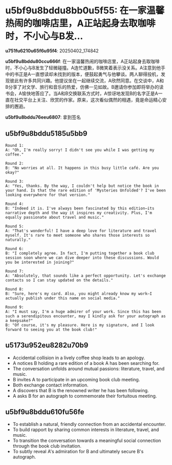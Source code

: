 # u5bf9u8bddu8bb0u5f55: 在一家温馨热闹的咖啡店里，A正站起身去取咖啡时，不小心与B发...

**u751fu6210u65f6u95f4**: 20250402_174842

**u5bf9u8bddu80ccu666f**: 在一家温馨热闹的咖啡店里，A正站起身去取咖啡时，不小心与B发生了轻微碰撞。A连忙道歉，B微笑着表示没关系。A注意到他手中的书正是A一直想读却未找到的版本，便鼓起勇气与他攀谈。两人聊得投机，发现彼此有许多共同兴趣。他提议坐在一起继续交流，A欣然同意。在交谈中，A和B分享了对文学、旅行和音乐的热爱，仿佛一见如故。B邀请你参加即将举办的读书会，A愉快地答应了。当A和B交换联系方式时，A惊讶地发现B的名字正是A一直在社交平台上关注、欣赏的作家。原来，这次看似偶然的相遇，竟是命运精心安排的邂逅。

**u5bf9u8bddu76eeu6807**: 拿到签名

## u5bf9u8bddu5185u5bb9

```
Round 1:
A: "Oh, I'm really sorry! I didn't see you while I was getting my coffee."

Round 2:
B: "No worries at all. It happens in this busy little café. Are you okay?"

Round 3:
A: "Yes, thanks. By the way, I couldn't help but notice the book in your hand. Is that the rare edition of 'Mysteries Unfolded'? I've been looking everywhere for that version."

Round 4:
B: "Indeed it is. I've always been fascinated by this edition—its narrative depth and the way it inspires my creativity. Plus, I'm equally passionate about travel and music."

Round 5:
A: "That's wonderful! I have a deep love for literature and travel myself. It's rare to meet someone who shares those interests so naturally."

Round 6:
B: "I completely agree. In fact, I'm putting together a book club session soon where we can dive deeper into these discussions. Would you be interested in joining?"

Round 7:
A: "Absolutely, that sounds like a perfect opportunity. Let's exchange contacts so I can stay updated on the details."

Round 8:
B: "Sure, here's my card. Also, you might already know my work—I actually publish under this name on social media."

Round 9:
A: "I must say, I'm a huge admirer of your work. Since this has been such a serendipitous encounter, may I kindly ask for your autograph as a keepsake?"
B: "Of course, it's my pleasure. Here is my signature, and I look forward to seeing you at the book club!"
```

## u5173u952eu8282u70b9

- Accidental collision in a lively coffee shop leads to an apology.
- A notices B holding a rare edition of a book A has been searching for.
- The conversation unfolds around mutual passions: literature, travel, and music.
- B invites A to participate in an upcoming book club meeting.
- Both exchange contact information.
- A discovers that B is the renowned writer he has been following.
- A asks B for an autograph to commemorate their fortuitous meeting.

## u5bf9u8bddu610fu56fe

- To establish a natural, friendly connection from an accidental encounter.
- To build rapport by sharing common interests in literature, travel, and music.
- To transition the conversation towards a meaningful social connection through the book club invitation.
- To subtly reveal A's admiration for B and ultimately secure B's autograph.
